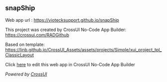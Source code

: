 ## snapShip
Web app url : https://viotecksupport.github.io/snapShip

This project was created by CrossUI No-Code App Builder: https://crossui.com/RADGithub

Based on template: https://linb.github.io/CrossUI_Assets/assets/projects/Simple/xui_project_tpl_ClassicLayout

Click [here](https://crossui.com/RADGithub/#!from=github&owner=viotecksupport&repo=snapShip) to edit this web app in CrossUI No-Code App Builder

<i>Powered by [CrossUI](https://crossui.com)</i>
